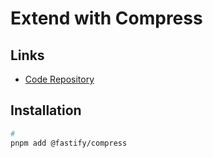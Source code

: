 # Extend with Compress

## Links

- [Code Repository](https://github.com/fastify/fastify-compress)

## Installation

```sh
#
pnpm add @fastify/compress
```
